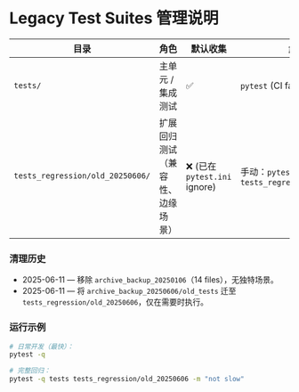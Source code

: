 # Legacy Test Suites 管理说明

| 目录 | 角色 | 默认收集 | 触发方式 |
|------|------|-----------|-----------|
| `tests/` | 主单元 / 集成测试 | ✅ | `pytest` (CI fast) |
| `tests_regression/old_20250606/` | 扩展回归测试（兼容性、边缘场景） | ❌ (已在 `pytest.ini` ignore) | 手动：`pytest tests_regression/old_20250606` |

### 清理历史
* 2025-06-11 — 移除 `archive_backup_20250106`（14 files），无独特场景。
* 2025-06-11 — 将 `archive_backup_20250606/old_tests` 迁至 `tests_regression/old_20250606`，仅在需要时执行。

### 运行示例
```bash
# 日常开发（最快）：
pytest -q

# 完整回归：
pytest -q tests tests_regression/old_20250606 -m "not slow"
``` 